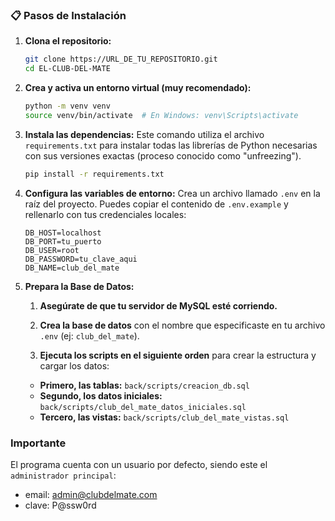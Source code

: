 ### 📋 Pasos de Instalación

1.  **Clona el repositorio:**
    ```bash
    git clone https://URL_DE_TU_REPOSITORIO.git
    cd EL-CLUB-DEL-MATE
    ```

2.  **Crea y activa un entorno virtual (muy recomendado):**
    ```bash
    python -m venv venv
    source venv/bin/activate  # En Windows: venv\Scripts\activate
    ```

3.  **Instala las dependencias:**
    Este comando utiliza el archivo `requirements.txt` para instalar todas las librerías de Python necesarias con sus versiones exactas (proceso conocido como "unfreezing").
    ```bash
    pip install -r requirements.txt
    ```

4.  **Configura las variables de entorno:**
    Crea un archivo llamado `.env` en la raíz del proyecto. Puedes copiar el contenido de `.env.example` y rellenarlo con tus credenciales locales:
    ```env
    DB_HOST=localhost
    DB_PORT=tu_puerto
    DB_USER=root
    DB_PASSWORD=tu_clave_aqui
    DB_NAME=club_del_mate

    ```

5.  **Prepara la Base de Datos:**
    1.  **Asegúrate de que tu servidor de MySQL esté corriendo.**

    2.  **Crea la base de datos** con el nombre que especificaste en tu archivo `.env` (ej: `club_del_mate`).

    3.  **Ejecuta los scripts en el siguiente orden** para crear la estructura y cargar los datos:
    * **Primero, las tablas:** `back/scripts/creacion_db.sql`
    * **Segundo, los datos iniciales:** `back/scripts/club_del_mate_datos_iniciales.sql`
    * **Tercero, las vistas:** `back/scripts/club_del_mate_vistas.sql`

### Importante
El programa cuenta con un usuario por defecto, siendo este el ``administrador principal``:

- email: admin@clubdelmate.com
- clave: P@ssw0rd